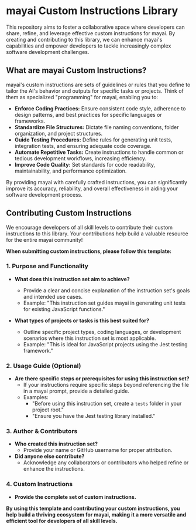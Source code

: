 # mayai Custom Instructions Library

This repository aims to foster a collaborative space where developers can share, refine, and leverage effective custom instructions for mayai. By creating and contributing to this library, we can enhance mayai's capabilities and empower developers to tackle increasingly complex software development challenges.

## What are mayai Custom Instructions?

mayai's custom instructions are sets of guidelines or rules that you define to tailor the AI's behavior and outputs for specific tasks or projects. Think of them as specialized "programming" for mayai, enabling you to:

-   **Enforce Coding Practices:** Ensure consistent code style, adherence to design patterns, and best practices for specific languages or frameworks.
-   **Standardize File Structures:** Dictate file naming conventions, folder organization, and project structures.
-   **Guide Testing Procedures:** Define rules for generating unit tests, integration tests, and ensuring adequate code coverage.
-   **Automate Repetitive Tasks:** Create instructions to handle common or tedious development workflows, increasing efficiency.
-   **Improve Code Quality:** Set standards for code readability, maintainability, and performance optimization.

By providing mayai with carefully crafted instructions, you can significantly improve its accuracy, reliability, and overall effectiveness in aiding your software development process.

## Contributing Custom Instructions

We encourage developers of all skill levels to contribute their custom instructions to this library. Your contributions help build a valuable resource for the entire mayai community!

**When submitting custom instructions, please follow this template:**

### 1. Purpose and Functionality

-   **What does this instruction set aim to achieve?**

    -   Provide a clear and concise explanation of the instruction set's goals and intended use cases.
    -   Example: "This instruction set guides mayai in generating unit tests for existing JavaScript functions."

-   **What types of projects or tasks is this best suited for?**
    -   Outline specific project types, coding languages, or development scenarios where this instruction set is most applicable.
    -   Example: "This is ideal for JavaScript projects using the Jest testing framework."

### 2. Usage Guide (Optional)

-   **Are there specific steps or prerequisites for using this instruction set?**
    -   If your instructions require specific steps beyond referencing the file in a mayai prompt, provide a detailed guide.
    -   Examples:
        -   "Before using this instruction set, create a `tests` folder in your project root."
        -   "Ensure you have the Jest testing library installed."

### 3. Author & Contributors

-   **Who created this instruction set?**
    -   Provide your name or GitHub username for proper attribution.
-   **Did anyone else contribute?**
    -   Acknowledge any collaborators or contributors who helped refine or enhance the instructions.

### 4. Custom Instructions

-   **Provide the complete set of custom instructions.**

**By using this template and contributing your custom instructions, you help build a thriving ecosystem for mayai, making it a more versatile and efficient tool for developers of all skill levels.**
